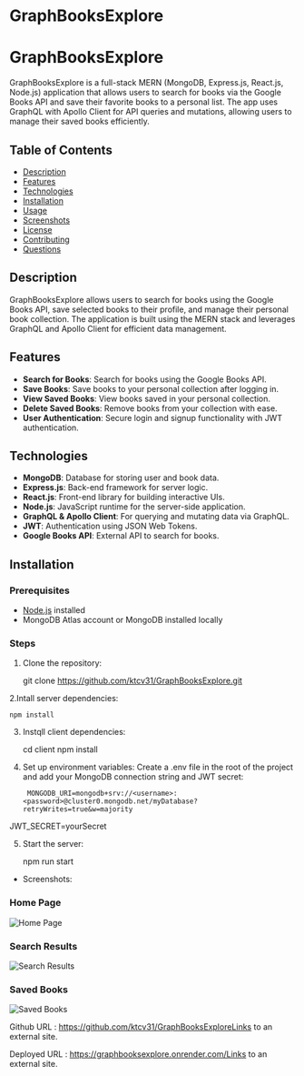 # GraphBooksExplore

# GraphBooksExplore

GraphBooksExplore is a full-stack MERN (MongoDB, Express.js, React.js, Node.js) application that allows users to search for books via the Google Books API and save their favorite books to a personal list. The app uses GraphQL with Apollo Client for API queries and mutations, allowing users to manage their saved books efficiently.

## Table of Contents
- [Description](#description)
- [Features](#features)
- [Technologies](#technologies)
- [Installation](#installation)
- [Usage](#usage)
- [Screenshots](#screenshots)
- [License](#license)
- [Contributing](#contributing)
- [Questions](#questions)

## Description

GraphBooksExplore allows users to search for books using the Google Books API, save selected books to their profile, and manage their personal book collection. The application is built using the MERN stack and leverages GraphQL and Apollo Client for efficient data management.

## Features

- **Search for Books**: Search for books using the Google Books API.
- **Save Books**: Save books to your personal collection after logging in.
- **View Saved Books**: View books saved in your personal collection.
- **Delete Saved Books**: Remove books from your collection with ease.
- **User Authentication**: Secure login and signup functionality with JWT authentication.

## Technologies

- **MongoDB**: Database for storing user and book data.
- **Express.js**: Back-end framework for server logic.
- **React.js**: Front-end library for building interactive UIs.
- **Node.js**: JavaScript runtime for the server-side application.
- **GraphQL & Apollo Client**: For querying and mutating data via GraphQL.
- **JWT**: Authentication using JSON Web Tokens.
- **Google Books API**: External API to search for books.

## Installation

### Prerequisites

- [Node.js](https://nodejs.org/en/) installed
- MongoDB Atlas account or MongoDB installed locally

### Steps

1. Clone the repository:
 
   git clone https://github.com/ktcv31/GraphBooksExplore.git


2.Intall server dependencies:

    npm install

3. Instqll client dependencies:

    cd client
    npm install

4. Set up environment variables: Create a .env file in the root of the project and add your MongoDB connection string and JWT secret:


        MONGODB_URI=mongodb+srv://<username>:<password>@cluster0.mongodb.net/myDatabase?retryWrites=true&w=majority
JWT_SECRET=yourSecret


5. Start the server:

    npm run start 


   






-  Screenshots:
### Home Page
![Home Page](./Screenshot%202024-09-14%20at%206.16.44 AM.png)

### Search Results
![Search Results](./Screenshot%202024-09-14%20at%206.16.59 AM.png)

### Saved Books
![Saved Books](./Screenshot%202024-09-14%20at%206.17.56 AM.png)


Github URL : https://github.com/ktcv31/GraphBooksExploreLinks to an external site.

 

Deployed URL : https://graphbooksexplore.onrender.com/Links to an external site.

